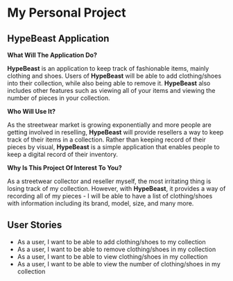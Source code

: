# My Personal Project

## HypeBeast Application

**What Will The Application Do?**

**HypeBeast** is an application to keep track of fashionable items, mainly clothing and shoes. Users of **HypeBeast**
will be able to add clothing/shoes into their collection, while also being able to remove it. **HypeBeast** also
includes other features such as viewing all of your items and viewing the number of pieces in your collection.

**Who Will Use It?**

As the streetwear market is growing exponentially and more people are getting involved in reselling, **HypeBeast** will 
provide resellers a way to keep track of their items in a collection. Rather than keeping record of their pieces by 
visual, **HypeBeast** is a simple application that enables people to keep a digital record of their inventory.

**Why Is This Project Of Interest To You?**

As a streetwear collector and reseller myself, the most irritating thing is losing track of my collection. However,
with **HypeBeast**, it provides a way of recording all of my pieces - I will be able to have a list of clothing/shoes 
with information including its brand, model, size, and many more.

## User Stories 

- As a user, I want to be able to add clothing/shoes to my collection
- As a user, I want to be able to remove clothing/shoes in my collection
- As a user, I want to be able to view clothing/shoes in my collection
- As a user, I want to be able to view the number of clothing/shoes in my collection